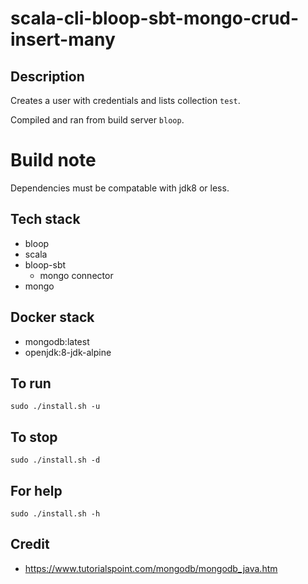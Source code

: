 # scala-cli-bloop-sbt-mongo-crud-insert-many

## Description
Creates a user with credentials
and lists collection `test`.

Compiled and ran from build server `bloop`.

# Build note
Dependencies must be compatable with jdk8 or less.

## Tech stack
- bloop
- scala
- bloop-sbt
  - mongo connector
- mongo

## Docker stack
- mongodb:latest
- openjdk:8-jdk-alpine

## To run
`sudo ./install.sh -u`

## To stop
`sudo ./install.sh -d`

## For help
`sudo ./install.sh -h`

## Credit
- https://www.tutorialspoint.com/mongodb/mongodb_java.htm
